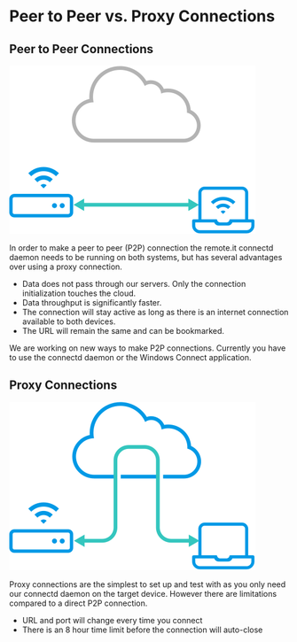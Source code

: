 # Peer to Peer vs. Proxy Connections

## Peer to Peer Connections

![](.gitbook/assets/diagram-direct.svg)

In order to make a peer to peer \(P2P\) connection the remote.it connectd daemon needs to be running on both systems, but has several advantages over using a proxy connection.

* Data does not pass through our servers. Only the connection initialization touches the cloud.
* Data throughput is significantly faster.
* The connection will stay active as long as there is an internet connection available to both devices.
* The URL will remain the same and can be bookmarked.

We are working on new ways to make P2P connections. Currently you have to use the connectd daemon or the Windows Connect application.

## Proxy Connections

![](.gitbook/assets/diagram-connect.svg)

Proxy connections are the simplest to set up and test with as you only need our connectd daemon on the target device. However there are limitations compared to a direct P2P connection.

* URL and port will change every time you connect
* There is an 8 hour time limit before the connection will auto-close



